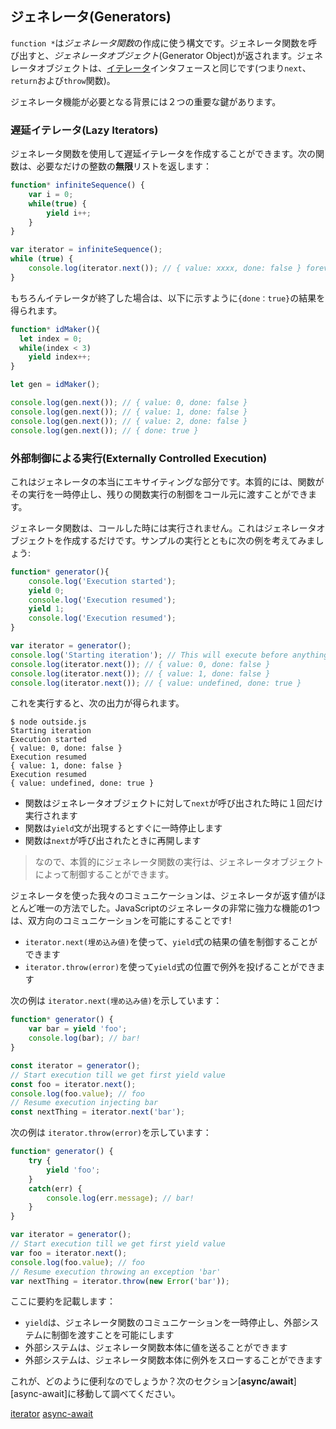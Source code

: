 ## ジェネレータ(Generators)

`function *`は*ジェネレータ関数*の作成に使う構文です。ジェネレータ関数を呼び出すと、*ジェネレータオブジェクト*(Generator Object)が返されます。ジェネレータオブジェクトは、[イテレータ](./iterators.md)インタフェースと同じです(つまり`next`、`return`および`throw`関数)。

ジェネレータ機能が必要となる背景には２つの重要な鍵があります。

### 遅延イテレータ(Lazy Iterators)

ジェネレータ関数を使用して遅延イテレータを作成することができます。次の関数は、必要なだけの整数の**無限**リストを返します：

```ts
function* infiniteSequence() {
    var i = 0;
    while(true) {
        yield i++;
    }
}

var iterator = infiniteSequence();
while (true) {
    console.log(iterator.next()); // { value: xxxx, done: false } forever and ever
}
```

もちろんイテレータが終了した場合は、以下に示すように`{done：true}`の結果を得られます。

```ts
function* idMaker(){
  let index = 0;
  while(index < 3)
    yield index++;
}

let gen = idMaker();

console.log(gen.next()); // { value: 0, done: false }
console.log(gen.next()); // { value: 1, done: false }
console.log(gen.next()); // { value: 2, done: false }
console.log(gen.next()); // { done: true }
```

### 外部制御による実行(Externally Controlled Execution)
これはジェネレータの本当にエキサイティングな部分です。本質的には、関数がその実行を一時停止し、残りの関数実行の制御をコール元に渡すことができます。

ジェネレータ関数は、コールした時には実行されません。これはジェネレータオブジェクトを作成するだけです。サンプルの実行とともに次の例を考えてみましょう:

```ts
function* generator(){
    console.log('Execution started');
    yield 0;
    console.log('Execution resumed');
    yield 1;
    console.log('Execution resumed');
}

var iterator = generator();
console.log('Starting iteration'); // This will execute before anything in the generator function body executes
console.log(iterator.next()); // { value: 0, done: false }
console.log(iterator.next()); // { value: 1, done: false }
console.log(iterator.next()); // { value: undefined, done: true }
```

これを実行すると、次の出力が得られます。

```
$ node outside.js
Starting iteration
Execution started
{ value: 0, done: false }
Execution resumed
{ value: 1, done: false }
Execution resumed
{ value: undefined, done: true }
```

* 関数はジェネレータオブジェクトに対して`next`が呼び出された時に１回だけ実行されます
* 関数は`yield`文が出現するとすぐに一時停止します
* 関数は`next`が呼び出されたときに再開します

> なので、本質的にジェネレータ関数の実行は、ジェネレータオブジェクトによって制御することができます。

ジェネレータを使った我々のコミュニケーションは、ジェネレータが返す値がほとんど唯一の方法でした。JavaScriptのジェネレータの非常に強力な機能の1つは、双方向のコミュニケーションを可能にすることです!

* `iterator.next(埋め込み値)`を使って、`yield`式の結果の値を制御することができます
* `iterator.throw(error)`を使って`yield`式の位置で例外を投げることができます

次の例は `iterator.next(埋め込み値)`を示しています：

```ts
function* generator() {
    var bar = yield 'foo';
    console.log(bar); // bar!
}

const iterator = generator();
// Start execution till we get first yield value
const foo = iterator.next();
console.log(foo.value); // foo
// Resume execution injecting bar
const nextThing = iterator.next('bar');
```

次の例は `iterator.throw(error)`を示しています：

```ts
function* generator() {
    try {
        yield 'foo';
    }
    catch(err) {
        console.log(err.message); // bar!
    }
}

var iterator = generator();
// Start execution till we get first yield value
var foo = iterator.next();
console.log(foo.value); // foo
// Resume execution throwing an exception 'bar'
var nextThing = iterator.throw(new Error('bar'));
```

ここに要約を記載します：
* `yield`は、ジェネレータ関数のコミュニケーションを一時停止し、外部システムに制御を渡すことを可能にします
* 外部システムは、ジェネレータ関数本体に値を送ることができます
* 外部システムは、ジェネレータ関数本体に例外をスローすることができます

これが、どのように便利なのでしょうか？次のセクション[**async/await**][async-await]に移動して調べてください。

[iterator](./iterators.md)
[async-await](./async-await.md)
